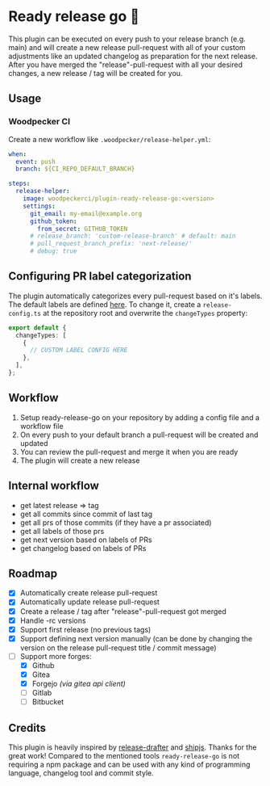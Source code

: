 # Ready release go :rocket:

This plugin can be executed on every push to your release branch (e.g. main) and will create a new release pull-request with all of your custom adjustments like an updated changelog as preparation for the next release. After you have merged the "release"-pull-request with all your desired changes, a new release / tag will be created for you.

## Usage

### Woodpecker CI

Create a new workflow like `.woodpecker/release-helper.yml`:

```yaml
when:
  event: push
  branch: ${CI_REPO_DEFAULT_BRANCH}

steps:
  release-helper:
    image: woodpeckerci/plugin-ready-release-go:<version>
    settings:
      git_email: my-email@example.org
      github_token:
        from_secret: GITHUB_TOKEN
      # release_branch: 'custom-release-branch' # default: main
      # pull_request_branch_prefix: 'next-release/'
      # debug: true
```

## Configuring PR label categorization

The plugin automatically categorizes every pull-request based on it's labels.
The default labels are defined [here](https://github.com/woodpecker-ci/plugin-ready-release-go/blob/main/src/utils/config.ts#L25).
To change it, create a `release-config.ts` at the repository root and overwrite the `changeTypes` property:

```ts
export default {
  changeTypes: [
    {
      // CUSTOM LABEL CONFIG HERE
    },
  ],
};
```

## Workflow

1. Setup ready-release-go on your repository by adding a config file and a workflow file
1. On every push to your default branch a pull-request will be created and updated
1. You can review the pull-request and merge it when you are ready
1. The plugin will create a new release

## Internal workflow

- get latest release => tag
- get all commits since commit of last tag
- get all prs of those commits (if they have a pr associated)
- get all labels of those prs
- get next version based on labels of PRs
- get changelog based on labels of PRs

## Roadmap

- [x] Automatically create release pull-request
- [x] Automatically update release pull-request
- [x] Create a release / tag after "release"-pull-request got merged
- [x] Handle -rc versions
- [x] Support first release (no previous tags)
- [x] Support defining next version manually (can be done by changing the version on the release pull-request title / commit message)
- [ ] Support more forges:
  - [x] Github
  - [x] Gitea
  - [x] Forgejo _(via gitea api client)_
  - [ ] Gitlab
  - [ ] Bitbucket

## Credits

This plugin is heavily inspired by [release-drafter](https://github.com/release-drafter/release-drafter) and [shipjs](https://github.com/algolia/shipjs). Thanks for the great work! Compared to the mentioned tools `ready-release-go` is not requiring a npm package and can be used with any kind of programming language, changelog tool and commit style.
